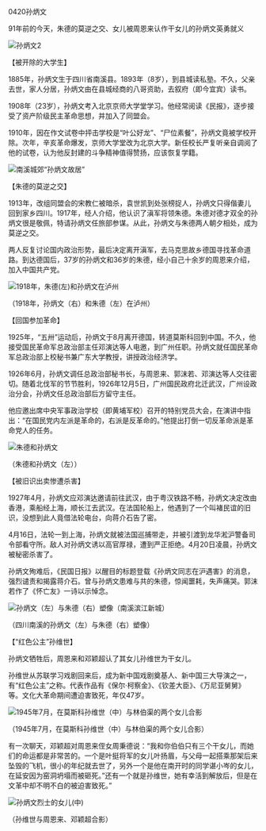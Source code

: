 0420孙炳文



91年前的今天，朱德的莫逆之交、女儿被周恩来认作干女儿的孙炳文英勇就义 



![孙炳文2](孙炳文2.jpg)

【被开除的大学生】

1885年，孙炳文生于四川省南溪县。1893年（8岁），到县城读私塾。不久，父亲去世，家人分居，孙炳文由在县城经商的八哥资助，去叙府（即今宜宾）读书。

1908年（23岁），孙炳文考入北京京师大学堂学习。他经常阅读《民报》，逐步接受了资产阶级民主革命思想，并加入了同盟会。

1910年，因在作文试卷中抨击学校是“叶公好龙”、“尸位素餐”，孙炳文竟被学校开除。次年，辛亥革命爆发，京师大学堂改为北京大学。新任校长严复听亲自调阅了他的试卷，认为他反封建的斗争精神值得赞扬，应该恢复学籍。

![南溪城郊“孙炳文故居”](南溪城郊“孙炳文故居”.bmp)

【朱德的莫逆之交】

1913年，改组同盟会的宋教仁被暗杀，袁世凯到处张榜捉人，孙炳文只得偕妻儿回到家乡四川。1917年，经人介绍，他认识了滇军将领朱德。朱德对德才双全的孙炳文很是敬佩，特请孙炳文任旅部参谋。从此，孙炳文与朱德两人朝夕相处，成为莫逆之交。

两人反复讨论国内政治形势，最后决定离开滇军，去马克思故乡德国寻找革命道路。到达德国后，37岁的孙炳文和36岁的朱德，经小自己十余岁的周恩来介绍，加入中国共产党。

![1918年，朱德(左)和孙炳文在泸州](1918年，朱德(左)和孙炳文在泸州.jpg)

（1918年，孙炳文（右）和朱德（左）在泸州）

【回国参加革命】

1925年，“五卅”运动后，孙炳文于8月离开德国，转道莫斯科回到中国。不久，他接受国民革命军总政治部主任邓演达等人电邀，到广州任职。孙炳文就任国民革命军总政治部上校秘书兼广东大学教授，讲授政治经济学。

1926年6月，孙炳文调任总政治部秘书长，与周恩来、郭沫若、邓演达等人交往密切。随着北伐军的节节胜利，1926年12月5日，广州国民政府北迁武汉，广州设政治分会，孙炳文任总政治部后方留守主任。

他应邀出席中央军事政治学校（即黄埔军校）召开的特别党员大会，在演讲中指出：“在国民党内左派是革命的，右派是反革命的。”他提出打倒一切反革命派是革命党人的任务。

![朱德和孙炳文](朱德和孙炳文.jpeg)

（朱德和孙炳文（左））

【被旧识出卖惨遭杀害】

1927年4月，孙炳文应邓演达邀请前往武汉，由于粤汉铁路不畅，孙炳文决定改由香港，乘船经上海，顺长江去武汉。在法国轮船上，他遇到了一个叫褚民谊的旧识，没想到此人竟借法轮电台，向蒋介石告了密。

4月16日，法轮一到上海，孙炳文就被法国巡捕带走，并被引渡到龙华淞沪警备司令部看守所。敌人对孙炳文诱以高官厚禄，遭到严正拒绝。4月20日凌晨，孙炳文被秘密杀害了。

孙炳文殉难后，《民国日报》以醒目的标题登载《孙炳文同志在沪遇害》的消息，强烈谴责和揭露蒋介石。曾与孙炳文患难与共的朱德，惊闻噩耗，失声痛哭。郭沫若作了《怀亡友》一诗以示悼念。

![孙炳文（左）与朱德（右）塑像（南溪滨江新城）](孙炳文（左）与朱德（右）塑像（南溪滨江新城）.bmp)

（四川南溪的孙炳文（左）与朱德（右）塑像）

【“红色公主”孙维世】

孙炳文牺牲后，周恩来和邓颖超认了其女儿孙维世为干女儿。

孙维世从苏联学习戏剧回来后，成为新中国戏剧奠基人、新中国三大导演之一，有“红色公主”之称。代表作品有《保尔·柯察金》、《钦差大臣》、《万尼亚舅舅》等。文化大革命期间遭迫害致死，年仅47岁。

![1945年7月，在莫斯科孙维世（中）与林伯渠的两个女儿合影](1945年7月，在莫斯科孙维世（中）与林伯渠的两个女儿合影.jpg)

（1945年7月，在莫斯科孙维世（中）与林伯渠的两个女儿合影）

有一次聊天，邓颖超对周恩来侄女周秉德说：“我和你伯伯只有三个干女儿，而她们的命运都是非常苦的。一个是叶挺将军的女儿叶扬眉，与父母一起搭乘那架后来坠毁的飞机，很小的年纪就去世了，另外一个是他在南开时的同学谌小岑的女儿，在延安因为窑洞坍塌而被砸死。”还有一个就是孙维世，她有幸活到解放后，但是在文革中却不明不白的被迫害致死。”

![孙炳文烈士的女儿(中)](孙炳文烈士的女儿(中).jpg)

（孙维世与周恩来、邓颖超合影）



















